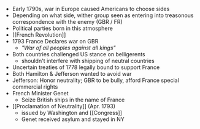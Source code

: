 - Early 1790s, war in Europe caused Americans to choose sides
- Depending on what side, wither group seen as entering into treasonous correspondence with the enemy (GBR / FR)
- Political parties born in this atmosphere
- [[French Revolution]]
- 1793 France Declares war on GBR
	- *"War of all peoples against all kings"*
- Both countries challenged US stance on belligerents
	- shouldn't interfere with shipping of neutral countries
- Uncertain treaties of 1778 legally bound to support France
- Both Hamilton & Jefferson wanted to avoid war
- Jefferson: Honor neutrality; GBR to be bully, afford France special commercial rights
- French Minister Genet
	- Seize British ships in the name of France
- [[Proclamation of Neutrality]] (Apr. 1793)
	- issued by Washington and [[Congress]]
	- Genet received asylum and stayed in NY